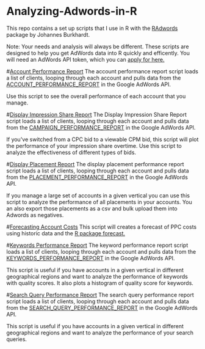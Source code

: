 # Analyzing-Adwords-in-R

This repo contains a set up scripts that I use in R with the <a href="https://github.com/jburkhardt/RAdwords">RAdwords</a> package by Johannes Burkhardt.
<p>Note: Your needs and analysis will always be different. These scripts are designed to help you get AdWords data into R quickly and efficently. You will need an AdWords API token, which you can <a href="https://developers.google.com/adwords/api/docs/signingup">apply for here.</a>

#<a href="https://github.com/chipoglesby/Analyzing-Adwords-in-R/blob/master/account_performance_report.R">Account Performance Report</a>
The account performance report script loads a list of clients, looping through each account and pulls data from the <a href="https://developers.google.com/adwords/api/docs/appendix/reports/account-performance-report">ACCOUNT_PERFORMANCE_REPORT</a> in the Google AdWords API.
<p> Use this script to see the overall performance of each account that you manage.

#<a href="https://github.com/chipoglesby/Analyzing-Adwords-in-R/blob/master/content_impression_share_by_date.R">Display Impression Share Report</a>
The Display Impression Share Report script loads a list of clients, looping through each account and pulls data from the <a href="https://developers.google.com/adwords/api/docs/appendix/reports/campaign-performance-report">CAMPAIGN_PERFORMANCE_REPORT</a> in the Google AdWords API. 
<p>If you've switched from a CPC bid to a viewable CPM bid, this script will plot the performance of your impression share overtime. Use this script to analyze the effectiveness of different types of bids.

#<a href="https://github.com/chipoglesby/Analyzing-Adwords-in-R/blob/master/display%20placement%20report.R">Display Placement Report</a>
The display placement performance report script loads a list of clients, looping through each account and pulls data from the <a href="https://developers.google.com/adwords/api/docs/appendix/reports/placement-performance-report">PLACEMENT_PERFORMANCE_REPORT</a> in the Google AdWords API.
<p>If you manage a large set of accounts in a given vertical you can use this script to analyze the performance of all placements in your accounts. You an also export those placements as a csv and bulk upload them into Adwords as negatives.

#<a href="https://github.com/chipoglesby/Analyzing-Adwords-in-R/blob/master/forecasting%20costs.R">Forecasting Account Costs</a>
This script will creates a forecast of PPC costs using historic data and the <a href="http://cran.r-project.org/web/packages/forecast/index.html">R package forecast.</a>

#<a href="https://github.com/chipoglesby/Analyzing-Adwords-in-R/blob/master/keywords_with_qs_30days.R">Keywords Performance Report</a>
The keyword performance report script loads a list of clients, looping through each account and pulls data from the <a href="https://developers.google.com/adwords/api/docs/appendix/reports/keywords-performance-report">KEYWORDS_PERFORMANCE_REPORT</a> in the Google AdWords API.
<p>This script is useful if you have accounts in a given vertical in different geographical regions and want to analyze the performance of keywords with quality scores. It also plots a histogram of quality score for keywords.

#<a href="https://github.com/chipoglesby/Analyzing-Adwords-in-R/blob/master/search_query_performance.R">Search Query Performance Report</a>
The search query performance report script loads a list of clients, looping through each account and pulls data from the <a href="https://developers.google.com/adwords/api/docs/appendix/reports/search-qery-performance-report">SEARCH_QUERY_PERFORMANCE_REPORT</a> in the Google AdWords API.
<p>This script is useful if you have accounts in a given vertical in different geographical regions and want to analyze the performance of your search queries.

